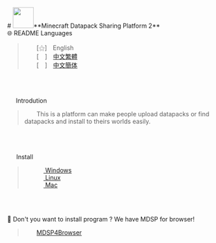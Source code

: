 

<br>


<br>
# <img src="https://media.discordapp.net/attachments/763787703958372402/992710401643003934/unknown.png" width=48>**Minecraft Datapack Sharing Platform 2**<br>
   🌐 README Languages

>&emsp;&emsp;[⚝]　English<br>
&emsp;&emsp;[　]　[中文繁體](https://github.com/mcg25035/Minecraft-Datapack-Sharing-Platform-2/blob/main/README/README_TC.md)<br>
&emsp;&emsp;[　]　[中文簡体](https://github.com/mcg25035/Minecraft-Datapack-Sharing-Platform-2/blob/main/README/README_SC.md)

<br><br>

<img src="https://media.discordapp.net/attachments/763787703958372402/992695856492982352/unknown.png" width=16> Introdution

>&emsp;&emsp;This is a platform can make people upload datapacks or find datapacks and install to theirs worlds easily.

<br><br>

<img src="https://cdn.discordapp.com/attachments/763787703958372402/992716242706255932/unknown.png" width=17> Install

>&emsp;&emsp; [ <img src="https://cdn.iconscout.com/icon/free/png-256/windows-221-1175066.png" width=12> Windows]()<br>
>&emsp;&emsp; [ <img src="https://media.discordapp.net/attachments/763787703958372402/992718211399299132/unknown.png" width=12 > Linux]()<br>
>&emsp;&emsp; [ <img src="https://media.discordapp.net/attachments/763787703958372402/992718435693891595/unknown.png" width=12> Mac]()

<br><br>

🔗 Don't you want to install program ? We have MDSP for browser!
>&emsp;&emsp;[MDSP4Browser]()




